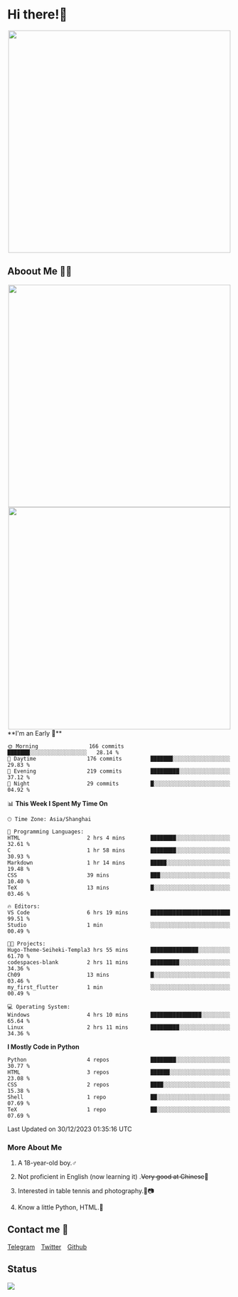 # Hi there!🎉

<div align=center><img src="https://count.getloli.com/get/@Cicada000?theme=moebooru" width=500px></div>

## Aboout Me 👀💦

<div align=center>
<img src="https://github-readme-stats.vercel.app/api?username=Cicada000&show_icons=true&theme=tokyonight" width=500px>
<br>
<img src="https://github-readme-stats.vercel.app/api/top-langs/?username=Cicada000&show_icons=true&theme=tokyonight&layout=compact" width=500px>
</div>
<!--START_SECTION:waka-->
**I'm an Early 🐤** 

```text
🌞 Morning                166 commits         ███████░░░░░░░░░░░░░░░░░░   28.14 % 
🌆 Daytime                176 commits         ███████░░░░░░░░░░░░░░░░░░   29.83 % 
🌃 Evening                219 commits         █████████░░░░░░░░░░░░░░░░   37.12 % 
🌙 Night                  29 commits          █░░░░░░░░░░░░░░░░░░░░░░░░   04.92 % 
```


📊 **This Week I Spent My Time On** 

```text
🕑︎ Time Zone: Asia/Shanghai

💬 Programming Languages: 
HTML                     2 hrs 4 mins        ████████░░░░░░░░░░░░░░░░░   32.61 % 
C                        1 hr 58 mins        ████████░░░░░░░░░░░░░░░░░   30.93 % 
Markdown                 1 hr 14 mins        █████░░░░░░░░░░░░░░░░░░░░   19.48 % 
CSS                      39 mins             ███░░░░░░░░░░░░░░░░░░░░░░   10.40 % 
TeX                      13 mins             █░░░░░░░░░░░░░░░░░░░░░░░░   03.46 % 

🔥 Editors: 
VS Code                  6 hrs 19 mins       █████████████████████████   99.51 % 
Studio                   1 min               ░░░░░░░░░░░░░░░░░░░░░░░░░   00.49 % 

🐱‍💻 Projects: 
Hugo-Theme-Seiheki-Templa3 hrs 55 mins       ███████████████░░░░░░░░░░   61.70 % 
codespaces-blank         2 hrs 11 mins       █████████░░░░░░░░░░░░░░░░   34.36 % 
Ch09                     13 mins             █░░░░░░░░░░░░░░░░░░░░░░░░   03.46 % 
my_first_flutter         1 min               ░░░░░░░░░░░░░░░░░░░░░░░░░   00.49 % 

💻 Operating System: 
Windows                  4 hrs 10 mins       ████████████████░░░░░░░░░   65.64 % 
Linux                    2 hrs 11 mins       █████████░░░░░░░░░░░░░░░░   34.36 % 
```

**I Mostly Code in Python** 

```text
Python                   4 repos             ████████░░░░░░░░░░░░░░░░░   30.77 % 
HTML                     3 repos             ██████░░░░░░░░░░░░░░░░░░░   23.08 % 
CSS                      2 repos             ████░░░░░░░░░░░░░░░░░░░░░   15.38 % 
Shell                    1 repo              ██░░░░░░░░░░░░░░░░░░░░░░░   07.69 % 
TeX                      1 repo              ██░░░░░░░░░░░░░░░░░░░░░░░   07.69 % 
```




 Last Updated on 30/12/2023 01:35:16 UTC
<!--END_SECTION:waka-->

### More About Me

1. A 18-year-old boy.♂

2. Not proficient in English (now learning it) .~~Very good at Chinese~~🤣

3. Interested in table tennis and photography.🏓📷

4. Know a little Python, HTML.🐍


## Contact me 💬

[Telegram](https://t.me/CicadaLYW)&emsp;[Twitter](https://twitter.com/Cicada0001)&emsp;[Github](https://github.com/Cicada000)

## Status
<img src="https://weather-icon.journeyad.repl.co/@hangzhou?v=1" align="left">







